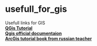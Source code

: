 # usefull_for_gis
Usefull links for GIS<br>
<b><a href="https://www.qgistutorials.com/en/docs">QGis Tutorial</a></b>
<br>
<b><a href="https://www.qgis.org/en/docs/index.html">Qgis official documentaion</a></b>
<br>
<strong><a href="https://tsamsonov.github.io/arcgis-course/">ArcGis tutorial book from russian teacher</a><strong>
